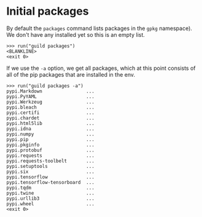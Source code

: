 # Initial packages

By default the `packages` command lists packages in the `gpkg`
namespace). We don't have any installed yet so this is an empty list.

    >>> run("guild packages")
    <BLANKLINE>
    <exit 0>

If we use the `-a` option, we get all packages, which at this point
consists of all of the pip packages that are installed in the env.

    >>> run("guild packages -a")
    pypi.Markdown                ...
    pypi.PyYAML                  ...
    pypi.Werkzeug                ...
    pypi.bleach                  ...
    pypi.certifi                 ...
    pypi.chardet                 ...
    pypi.html5lib                ...
    pypi.idna                    ...
    pypi.numpy                   ...
    pypi.pip                     ...
    pypi.pkginfo                 ...
    pypi.protobuf                ...
    pypi.requests                ...
    pypi.requests-toolbelt       ...
    pypi.setuptools              ...
    pypi.six                     ...
    pypi.tensorflow              ...
    pypi.tensorflow-tensorboard  ...
    pypi.tqdm                    ...
    pypi.twine                   ...
    pypi.urllib3                 ...
    pypi.wheel                   ...
    <exit 0>
